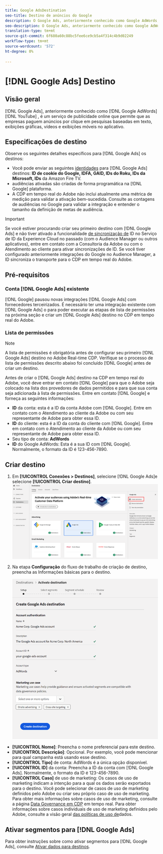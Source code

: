 ```yaml
---
title: Google AdsDestination
seo-title: Destino de anúncios do Google
description: O Google Ads, anteriormente conhecido como Google AdWords, é um serviço de publicidade online que permite que as empresas paguem propaganda por clique em pesquisas baseadas em texto, exibições gráficas, vídeos do YouTube e exibições móveis no aplicativo.
seo-description: O Google Ads, anteriormente conhecido como Google AdWords, é um serviço de publicidade online que permite que as empresas paguem propaganda por clique em pesquisas baseadas em texto, exibições gráficas, vídeos do YouTube e exibições móveis no aplicativo.
translation-type: tm+mt
source-git-commit: 6f680a60c88bc5fee6ce9cb5a4f314c4b9d02249
workflow-type: tm+mt
source-wordcount: '572'
ht-degree: 0%

---
```



# [!DNL Google Ads] Destino

## Visão geral

[!DNL Google Ads], anteriormente conhecido como [!DNL Google AdWords][!DNL YouTube] , é um serviço de publicidade online que permite que as empresas paguem anúncios por clique em pesquisas baseadas em texto, exibições gráficas, vídeos e exibições móveis no aplicativo.

## Especificações de destino

Observe os seguintes detalhes específicos para [!DNL Google Ads] os destinos:

* Você pode enviar as seguintes [identidades](../../identity-service/namespaces.md) para [!DNL Google Ads] destinos: **ID de cookie do Google, IDFA, GAID, IDs do Roku, IDs da Microsoft, IDs** da Amazon Fire TV.
* audiências ativadas são criadas de forma programática na [!DNL Google] plataforma.
* A CDP em tempo real do Adobe não inclui atualmente uma métrica de medição para validar a ativação bem-sucedida. Consulte as contagens de audiências no Google para validar a integração e entender o tamanho da definição de metas de audiência.

>[!IMPORTANT]
>
>Se você estiver procurando criar seu primeiro destino com [!DNL Google Ads] e não tiver ativado a funcionalidade [de sincronização de](https://docs.adobe.com/content/help/en/id-service/using/id-service-api/methods/idsync.html) ID no Serviço de ID da Experience Cloud no passado (com o Audience Manager ou outros aplicativos), entre em contato com a Consultoria da Adobe ou com o Atendimento ao cliente para ativar sincronizações de ID. Se você tiver configurado anteriormente integrações do Google no Audience Manager, a ID sincroniza o transporte para o CDP em tempo real do Adobe.

## Pré-requisitos

### Conta [!DNL Google Ads] existente

[!DNL Google] pausou novas integrações [!DNL Google Ads] com fornecedores terceirizados. É necessário ter uma integração existente com [!DNL Google Ads] o para poder executar as etapas de lista de permissões na próxima seção e criar um [!DNL Google Ads] destino no CDP em tempo real do Adobe.

### Lista de permissões

>[!NOTE]
>
>A lista de permissões é obrigatória antes de configurar seu primeiro [!DNL Google Ads] destino no Adobe Real-time CDP. Verifique se o processo de lista de permissões descrito abaixo foi concluído [!DNL Google] antes de criar um destino.

Antes de criar o [!DNL Google Ads] destino na CDP em tempo real do Adobe, você deve entrar em contato [!DNL Google] para que o Adobe seja colocado na lista dos provedores de dados permitidos e para que sua conta seja adicionada à lista de permissões. Entre em contato [!DNL Google] e forneça as seguintes informações:

* **ID** da conta: esta é a ID da conta Adobe com [!DNL Google]. Entre em contato com o Atendimento ao cliente da Adobe ou com seu representante de Adobe para obter essa ID.
* **ID** do cliente: esta é a ID da conta do cliente com [!DNL Google]. Entre em contato com o Atendimento ao cliente da Adobe ou com seu representante de Adobe para obter essa ID.
* Seu tipo de conta: **AdWords**
* **ID** do Google AdWords: Esta é a sua ID com [!DNL Google]. Normalmente, o formato da ID é 123-456-7890.

## Criar destino

1. Em **[!UICONTROL Conexões > Destinos]**, selecione [!DNL Google Ads]e selecione **[!UICONTROL Criar destino]**.
   ![Destino do Connect Google Ads](/help/rtcdp/destinations/assets/google-2-destination.png)

2. Na etapa **Configuração** do fluxo de trabalho de criação de destino, preencha as Informações  básicas para o destino. <br>

   ![Informações básicas sobre o Google Ads](/help/rtcdp/destinations/assets/google-2-destination-setup-step.png)
* **[!UICONTROL Nome]**: Preencha o nome preferencial para este destino.
* **[!UICONTROL Descrição]**: Opcional. Por exemplo, você pode mencionar para qual campanha está usando esse destino.
* **[!UICONTROL Tipo]** de conta: AdWords é a única opção disponível.
* **[!UICONTROL ID]** da conta: Preencha a ID da conta com [!DNL Google Ads]. Normalmente, o formato da ID é 123-456-7890.
* **[!UICONTROL Caso]** de uso de marketing: Os casos de uso de marketing indicam a intenção para a qual os dados serão exportados para o destino. Você pode selecionar de casos de uso de marketing definidos pelo Adobe ou criar seu próprio caso de uso de marketing. Para obter mais informações sobre casos de uso de marketing, consulte a página [Data Governance em CDP](/help/rtcdp/privacy/data-governance-overview.md#destinations) em tempo real. Para obter informações sobre casos individuais de uso de marketing definidos pelo Adobe, consulte a visão geral [das políticas de uso de](/help/data-governance/policies/overview.md#core-actions)dados.

## Ativar segmentos para [!DNL Google Ads]

Para obter instruções sobre como ativar segmentos para [!DNL Google Ads], consulte [Ativar dados para destinos](/help/rtcdp/destinations/activate-destinations.md).

